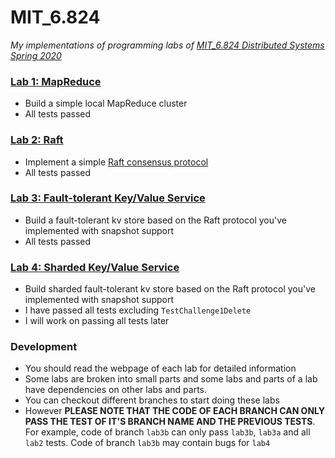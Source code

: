# MIT_6.824
*My implementations of programming labs of [MIT_6.824 Distributed Systems Spring 2020](https://pdos.csail.mit.edu/6.824/)*

### [Lab 1: MapReduce](http://nil.csail.mit.edu/6.824/2020/labs/lab-mr.html)
* Build a simple local MapReduce cluster
* All tests passed
### [Lab 2: Raft](http://nil.csail.mit.edu/6.824/2020/labs/lab-raft.html)
* Implement a simple [Raft consensus protocol](https://pdos.csail.mit.edu/6.824/papers/raft-extended.pdf)
* All tests passed
### [Lab 3: Fault-tolerant Key/Value Service](http://nil.csail.mit.edu/6.824/2020/labs/lab-kvraft.html)
* Build a fault-tolerant kv store based on the Raft protocol you've implemented with snapshot support
* All tests passed
### [Lab 4: Sharded Key/Value Service](http://nil.csail.mit.edu/6.824/2020/labs/lab-shard.html)
* Build sharded fault-tolerant kv store based on the Raft protocol you've implemented with snapshot support
* I have passed all tests excluding `TestChallenge1Delete`
* I will work on passing all tests later

### Development
* You should read the webpage of each lab for detailed information
* Some labs are broken into small parts and some labs and parts of a lab have dependencies on other labs and parts.
* You can checkout different branches to start doing these labs
* However __PLEASE NOTE THAT THE CODE OF EACH BRANCH CAN ONLY PASS THE TEST OF IT'S BRANCH NAME AND THE PREVIOUS TESTS__. For example, code of branch `lab3b` can only pass `lab3b`, `lab3a` and all `lab2` tests. Code of branch `lab3b` may contain bugs for `lab4` 
